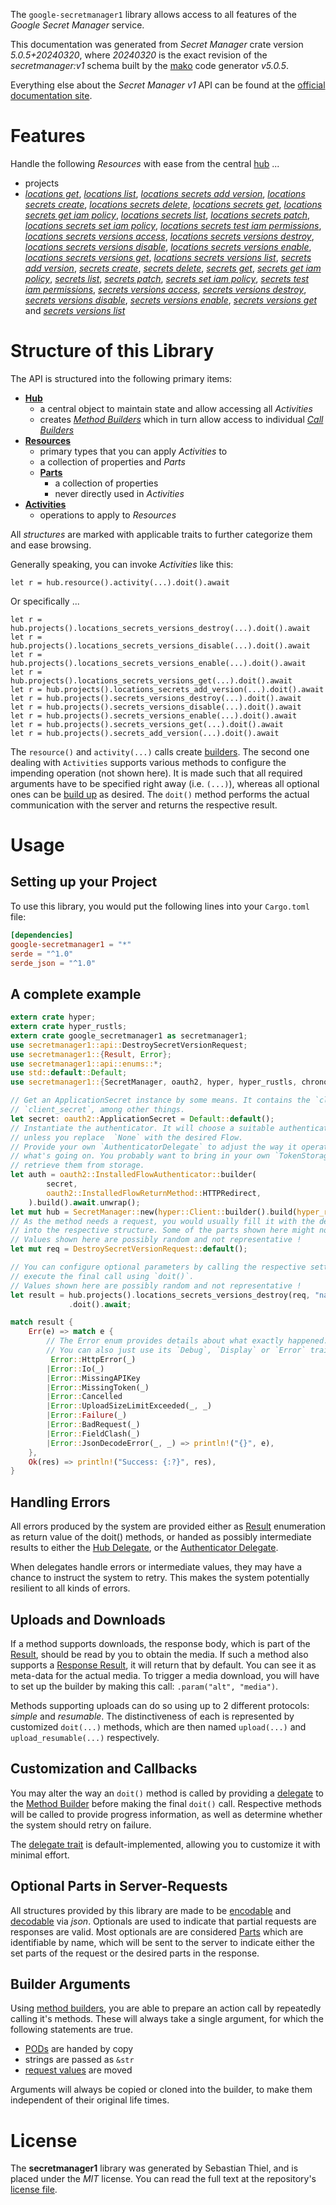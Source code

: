 <!---
DO NOT EDIT !
This file was generated automatically from 'src/generator/templates/api/README.md.mako'
DO NOT EDIT !
-->
The `google-secretmanager1` library allows access to all features of the *Google Secret Manager* service.

This documentation was generated from *Secret Manager* crate version *5.0.5+20240320*, where *20240320* is the exact revision of the *secretmanager:v1* schema built by the [mako](http://www.makotemplates.org/) code generator *v5.0.5*.

Everything else about the *Secret Manager* *v1* API can be found at the
[official documentation site](https://cloud.google.com/secret-manager/).
# Features

Handle the following *Resources* with ease from the central [hub](https://docs.rs/google-secretmanager1/5.0.5+20240320/google_secretmanager1/SecretManager) ...

* projects
 * [*locations get*](https://docs.rs/google-secretmanager1/5.0.5+20240320/google_secretmanager1/api::ProjectLocationGetCall), [*locations list*](https://docs.rs/google-secretmanager1/5.0.5+20240320/google_secretmanager1/api::ProjectLocationListCall), [*locations secrets add version*](https://docs.rs/google-secretmanager1/5.0.5+20240320/google_secretmanager1/api::ProjectLocationSecretAddVersionCall), [*locations secrets create*](https://docs.rs/google-secretmanager1/5.0.5+20240320/google_secretmanager1/api::ProjectLocationSecretCreateCall), [*locations secrets delete*](https://docs.rs/google-secretmanager1/5.0.5+20240320/google_secretmanager1/api::ProjectLocationSecretDeleteCall), [*locations secrets get*](https://docs.rs/google-secretmanager1/5.0.5+20240320/google_secretmanager1/api::ProjectLocationSecretGetCall), [*locations secrets get iam policy*](https://docs.rs/google-secretmanager1/5.0.5+20240320/google_secretmanager1/api::ProjectLocationSecretGetIamPolicyCall), [*locations secrets list*](https://docs.rs/google-secretmanager1/5.0.5+20240320/google_secretmanager1/api::ProjectLocationSecretListCall), [*locations secrets patch*](https://docs.rs/google-secretmanager1/5.0.5+20240320/google_secretmanager1/api::ProjectLocationSecretPatchCall), [*locations secrets set iam policy*](https://docs.rs/google-secretmanager1/5.0.5+20240320/google_secretmanager1/api::ProjectLocationSecretSetIamPolicyCall), [*locations secrets test iam permissions*](https://docs.rs/google-secretmanager1/5.0.5+20240320/google_secretmanager1/api::ProjectLocationSecretTestIamPermissionCall), [*locations secrets versions access*](https://docs.rs/google-secretmanager1/5.0.5+20240320/google_secretmanager1/api::ProjectLocationSecretVersionAccesCall), [*locations secrets versions destroy*](https://docs.rs/google-secretmanager1/5.0.5+20240320/google_secretmanager1/api::ProjectLocationSecretVersionDestroyCall), [*locations secrets versions disable*](https://docs.rs/google-secretmanager1/5.0.5+20240320/google_secretmanager1/api::ProjectLocationSecretVersionDisableCall), [*locations secrets versions enable*](https://docs.rs/google-secretmanager1/5.0.5+20240320/google_secretmanager1/api::ProjectLocationSecretVersionEnableCall), [*locations secrets versions get*](https://docs.rs/google-secretmanager1/5.0.5+20240320/google_secretmanager1/api::ProjectLocationSecretVersionGetCall), [*locations secrets versions list*](https://docs.rs/google-secretmanager1/5.0.5+20240320/google_secretmanager1/api::ProjectLocationSecretVersionListCall), [*secrets add version*](https://docs.rs/google-secretmanager1/5.0.5+20240320/google_secretmanager1/api::ProjectSecretAddVersionCall), [*secrets create*](https://docs.rs/google-secretmanager1/5.0.5+20240320/google_secretmanager1/api::ProjectSecretCreateCall), [*secrets delete*](https://docs.rs/google-secretmanager1/5.0.5+20240320/google_secretmanager1/api::ProjectSecretDeleteCall), [*secrets get*](https://docs.rs/google-secretmanager1/5.0.5+20240320/google_secretmanager1/api::ProjectSecretGetCall), [*secrets get iam policy*](https://docs.rs/google-secretmanager1/5.0.5+20240320/google_secretmanager1/api::ProjectSecretGetIamPolicyCall), [*secrets list*](https://docs.rs/google-secretmanager1/5.0.5+20240320/google_secretmanager1/api::ProjectSecretListCall), [*secrets patch*](https://docs.rs/google-secretmanager1/5.0.5+20240320/google_secretmanager1/api::ProjectSecretPatchCall), [*secrets set iam policy*](https://docs.rs/google-secretmanager1/5.0.5+20240320/google_secretmanager1/api::ProjectSecretSetIamPolicyCall), [*secrets test iam permissions*](https://docs.rs/google-secretmanager1/5.0.5+20240320/google_secretmanager1/api::ProjectSecretTestIamPermissionCall), [*secrets versions access*](https://docs.rs/google-secretmanager1/5.0.5+20240320/google_secretmanager1/api::ProjectSecretVersionAccesCall), [*secrets versions destroy*](https://docs.rs/google-secretmanager1/5.0.5+20240320/google_secretmanager1/api::ProjectSecretVersionDestroyCall), [*secrets versions disable*](https://docs.rs/google-secretmanager1/5.0.5+20240320/google_secretmanager1/api::ProjectSecretVersionDisableCall), [*secrets versions enable*](https://docs.rs/google-secretmanager1/5.0.5+20240320/google_secretmanager1/api::ProjectSecretVersionEnableCall), [*secrets versions get*](https://docs.rs/google-secretmanager1/5.0.5+20240320/google_secretmanager1/api::ProjectSecretVersionGetCall) and [*secrets versions list*](https://docs.rs/google-secretmanager1/5.0.5+20240320/google_secretmanager1/api::ProjectSecretVersionListCall)




# Structure of this Library

The API is structured into the following primary items:

* **[Hub](https://docs.rs/google-secretmanager1/5.0.5+20240320/google_secretmanager1/SecretManager)**
    * a central object to maintain state and allow accessing all *Activities*
    * creates [*Method Builders*](https://docs.rs/google-secretmanager1/5.0.5+20240320/google_secretmanager1/client::MethodsBuilder) which in turn
      allow access to individual [*Call Builders*](https://docs.rs/google-secretmanager1/5.0.5+20240320/google_secretmanager1/client::CallBuilder)
* **[Resources](https://docs.rs/google-secretmanager1/5.0.5+20240320/google_secretmanager1/client::Resource)**
    * primary types that you can apply *Activities* to
    * a collection of properties and *Parts*
    * **[Parts](https://docs.rs/google-secretmanager1/5.0.5+20240320/google_secretmanager1/client::Part)**
        * a collection of properties
        * never directly used in *Activities*
* **[Activities](https://docs.rs/google-secretmanager1/5.0.5+20240320/google_secretmanager1/client::CallBuilder)**
    * operations to apply to *Resources*

All *structures* are marked with applicable traits to further categorize them and ease browsing.

Generally speaking, you can invoke *Activities* like this:

```Rust,ignore
let r = hub.resource().activity(...).doit().await
```

Or specifically ...

```ignore
let r = hub.projects().locations_secrets_versions_destroy(...).doit().await
let r = hub.projects().locations_secrets_versions_disable(...).doit().await
let r = hub.projects().locations_secrets_versions_enable(...).doit().await
let r = hub.projects().locations_secrets_versions_get(...).doit().await
let r = hub.projects().locations_secrets_add_version(...).doit().await
let r = hub.projects().secrets_versions_destroy(...).doit().await
let r = hub.projects().secrets_versions_disable(...).doit().await
let r = hub.projects().secrets_versions_enable(...).doit().await
let r = hub.projects().secrets_versions_get(...).doit().await
let r = hub.projects().secrets_add_version(...).doit().await
```

The `resource()` and `activity(...)` calls create [builders][builder-pattern]. The second one dealing with `Activities`
supports various methods to configure the impending operation (not shown here). It is made such that all required arguments have to be
specified right away (i.e. `(...)`), whereas all optional ones can be [build up][builder-pattern] as desired.
The `doit()` method performs the actual communication with the server and returns the respective result.

# Usage

## Setting up your Project

To use this library, you would put the following lines into your `Cargo.toml` file:

```toml
[dependencies]
google-secretmanager1 = "*"
serde = "^1.0"
serde_json = "^1.0"
```

## A complete example

```Rust
extern crate hyper;
extern crate hyper_rustls;
extern crate google_secretmanager1 as secretmanager1;
use secretmanager1::api::DestroySecretVersionRequest;
use secretmanager1::{Result, Error};
use secretmanager1::api::enums::*;
use std::default::Default;
use secretmanager1::{SecretManager, oauth2, hyper, hyper_rustls, chrono, FieldMask};

// Get an ApplicationSecret instance by some means. It contains the `client_id` and
// `client_secret`, among other things.
let secret: oauth2::ApplicationSecret = Default::default();
// Instantiate the authenticator. It will choose a suitable authentication flow for you,
// unless you replace  `None` with the desired Flow.
// Provide your own `AuthenticatorDelegate` to adjust the way it operates and get feedback about
// what's going on. You probably want to bring in your own `TokenStorage` to persist tokens and
// retrieve them from storage.
let auth = oauth2::InstalledFlowAuthenticator::builder(
        secret,
        oauth2::InstalledFlowReturnMethod::HTTPRedirect,
    ).build().await.unwrap();
let mut hub = SecretManager::new(hyper::Client::builder().build(hyper_rustls::HttpsConnectorBuilder::new().with_native_roots().unwrap().https_or_http().enable_http1().build()), auth);
// As the method needs a request, you would usually fill it with the desired information
// into the respective structure. Some of the parts shown here might not be applicable !
// Values shown here are possibly random and not representative !
let mut req = DestroySecretVersionRequest::default();

// You can configure optional parameters by calling the respective setters at will, and
// execute the final call using `doit()`.
// Values shown here are possibly random and not representative !
let result = hub.projects().locations_secrets_versions_destroy(req, "name")
             .doit().await;

match result {
    Err(e) => match e {
        // The Error enum provides details about what exactly happened.
        // You can also just use its `Debug`, `Display` or `Error` traits
         Error::HttpError(_)
        |Error::Io(_)
        |Error::MissingAPIKey
        |Error::MissingToken(_)
        |Error::Cancelled
        |Error::UploadSizeLimitExceeded(_, _)
        |Error::Failure(_)
        |Error::BadRequest(_)
        |Error::FieldClash(_)
        |Error::JsonDecodeError(_, _) => println!("{}", e),
    },
    Ok(res) => println!("Success: {:?}", res),
}

```
## Handling Errors

All errors produced by the system are provided either as [Result](https://docs.rs/google-secretmanager1/5.0.5+20240320/google_secretmanager1/client::Result) enumeration as return value of
the doit() methods, or handed as possibly intermediate results to either the
[Hub Delegate](https://docs.rs/google-secretmanager1/5.0.5+20240320/google_secretmanager1/client::Delegate), or the [Authenticator Delegate](https://docs.rs/yup-oauth2/*/yup_oauth2/trait.AuthenticatorDelegate.html).

When delegates handle errors or intermediate values, they may have a chance to instruct the system to retry. This
makes the system potentially resilient to all kinds of errors.

## Uploads and Downloads
If a method supports downloads, the response body, which is part of the [Result](https://docs.rs/google-secretmanager1/5.0.5+20240320/google_secretmanager1/client::Result), should be
read by you to obtain the media.
If such a method also supports a [Response Result](https://docs.rs/google-secretmanager1/5.0.5+20240320/google_secretmanager1/client::ResponseResult), it will return that by default.
You can see it as meta-data for the actual media. To trigger a media download, you will have to set up the builder by making
this call: `.param("alt", "media")`.

Methods supporting uploads can do so using up to 2 different protocols:
*simple* and *resumable*. The distinctiveness of each is represented by customized
`doit(...)` methods, which are then named `upload(...)` and `upload_resumable(...)` respectively.

## Customization and Callbacks

You may alter the way an `doit()` method is called by providing a [delegate](https://docs.rs/google-secretmanager1/5.0.5+20240320/google_secretmanager1/client::Delegate) to the
[Method Builder](https://docs.rs/google-secretmanager1/5.0.5+20240320/google_secretmanager1/client::CallBuilder) before making the final `doit()` call.
Respective methods will be called to provide progress information, as well as determine whether the system should
retry on failure.

The [delegate trait](https://docs.rs/google-secretmanager1/5.0.5+20240320/google_secretmanager1/client::Delegate) is default-implemented, allowing you to customize it with minimal effort.

## Optional Parts in Server-Requests

All structures provided by this library are made to be [encodable](https://docs.rs/google-secretmanager1/5.0.5+20240320/google_secretmanager1/client::RequestValue) and
[decodable](https://docs.rs/google-secretmanager1/5.0.5+20240320/google_secretmanager1/client::ResponseResult) via *json*. Optionals are used to indicate that partial requests are responses
are valid.
Most optionals are are considered [Parts](https://docs.rs/google-secretmanager1/5.0.5+20240320/google_secretmanager1/client::Part) which are identifiable by name, which will be sent to
the server to indicate either the set parts of the request or the desired parts in the response.

## Builder Arguments

Using [method builders](https://docs.rs/google-secretmanager1/5.0.5+20240320/google_secretmanager1/client::CallBuilder), you are able to prepare an action call by repeatedly calling it's methods.
These will always take a single argument, for which the following statements are true.

* [PODs][wiki-pod] are handed by copy
* strings are passed as `&str`
* [request values](https://docs.rs/google-secretmanager1/5.0.5+20240320/google_secretmanager1/client::RequestValue) are moved

Arguments will always be copied or cloned into the builder, to make them independent of their original life times.

[wiki-pod]: http://en.wikipedia.org/wiki/Plain_old_data_structure
[builder-pattern]: http://en.wikipedia.org/wiki/Builder_pattern
[google-go-api]: https://github.com/google/google-api-go-client

# License
The **secretmanager1** library was generated by Sebastian Thiel, and is placed
under the *MIT* license.
You can read the full text at the repository's [license file][repo-license].

[repo-license]: https://github.com/Byron/google-apis-rsblob/main/LICENSE.md

